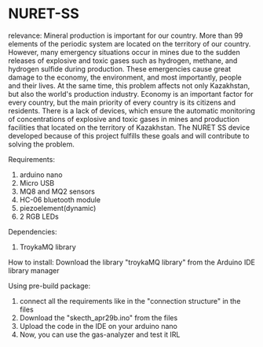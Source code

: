 # NURET-SS
relevance:
Mineral production is important for our country. More than 99 elements of the periodic system are located on the territory of our country. However, many emergency situations occur in mines due to the sudden releases of explosive and toxic gases such as hydrogen, methane, and hydrogen sulfide during production. These emergencies cause great damage to the economy, the environment, and most importantly, people and their lives.
At the same time, this problem affects not only Kazakhstan, but also the world's production industry. Economy is an important factor for every country, but the main priority of every country is its citizens and residents.
There is a lack of devices, which ensure the automatic monitoring of concentrations of explosive and toxic gases in mines and production facilities that located on the territory of Kazakhstan. The NURET SS device developed because of this project fulfills these goals and will contribute to solving the problem.

Requirements:
1. arduino nano 
2. Micro USB
3. MQ8 and MQ2 sensors 
4. HC-06 bluetooth module
5. piezoelement(dynamic)
6. 2 RGB LEDs


Dependencies:
1. TroykaMQ library 

How to install:
Download the library "troykaMQ library" from the Arduino IDE library manager

Using pre-build package:
1. connect all the requirements like in the "connection structure" in the files
2. Download the "skecth_apr29b.ino" from the files
3. Upload the code in the IDE on your arduino nano
4. Now, you can use the gas-analyzer and test it IRL
